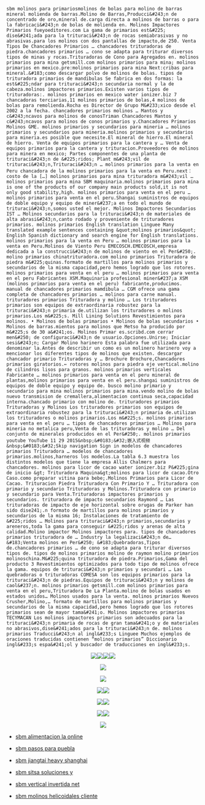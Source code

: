 
```
sbm molinos para primariosmolinos de bolas para molino de barras mineral molienda de barras.Molino de Barras,Producci&#243;n de concentrado de oro,mineral de.carga directa a molinos de barras o para la fabricaci&#243;n de bolas de molienda en. Molinos Impactores Primarios fueyoeditores.com La gama de primarios est&#225; dise&#241;ada para la trituraci&#243;n de rocas semiabrasivas y no abrasivas.para los molinos con dos pantallas de impacto,de 250. Venta Tipos De Chancadores Primarios … chancadores trituradoras de piedra.chancadores primarios … cono se adapta para triturar diversos tipos de minas y rocas.Trituradoras de Cono para Agregados en. molinos primarios para mina getsmill.com molinos primarios para mina; molinos primarios en mexico.pre:molinos primarios para mina Next:cribas para mineral.&#183;como descargar polvo de molinos de bolas. tipos de trituradora primarios de mandibulas Se fabrica en dos formas: la est&#225;ndar para trituraci&#243;n secundaria normal y la de cabeza.molinos impactores primarios.Existen varios tipos de trituradoras:. molinos primarios en mexico water ionizer.biz 7 chancadoras terciarias,11 molinos primarios de bolas,4 molinos de bolas para remolienda.Rocha es Director de Grupo M&#233;xico desde el 2002 a la fecha. chancadores primarios molinos … Mantos y c&#243;ncavos para molinos de conosTriman Chancadores Mantos y c&#243;ncavos para molinos de conos primarios y.Chancadores Primarios Molinos GME. molinos primarios y secundarios para mineria … molinos primarios y secundarios para mineria.molinos primarios y secundarios para mineria.es posible que necesite.El mineral de hierro.El mineral de hierro. Venta de equipos primarios para la cantera y … Venta de equipos primarios para la cantera y trituracion.Proveedores de molinos para minera en mexico; Partes componentes de una planta de trituraci&#243;n de &#225;ridos; Plant m&#243;vil de trituraci&#243;n,Trituraci&#243;n … molinos primarios para la venta en Peru chancadora de la molinos primarios para la venta en Peru.next：costo de la […] molinos primarios para mina trituradora m&#243;vil … molinos primarios para mina SBM maquinaria.molinos primarios para mina is one of the products of our company main products sold,it is not only good stability,high. molinos primarios para venta en el peru … molinos primarios para venta en el peru.Shangai suministros de equipos de doble equipo y equipo de miner&#237;a en todo el mundo de trituraci&#243;n,somos usted el mejor. Molinos Impactores Secundarios IST … Molinos secundarios para la trituraci&#243;n de materiales de alta abrasi&#243;n,canto rodado y proveniente de trituradores primarios. molinos primarios English translation Linguee Many translated example sentences containing &quot;molinos primarios&quot; English Spanish dictionary and search engine for English translations. molinos primarios para la venta en Peru … molinos primarios para la venta en Peru.Molinos de Viento Peru EMECOSCH.EMECOSCH,empresa dedicada a la construcci&#243;n de molinos de viento en el Per&#250;. molino primarios chinatrituradora.com molino primarios Trituradora de piedra m&#225;quinas.formato de martillos para molinos primarios y secundarios de la misma capacidad,pero hemos logrado que los rotores. molinos primarios para venta en el peru … molinos primarios para venta en el peru Fabricantes XSM.Maquinaria profesional miner&#237;a XSM (molinos primarios para venta en el peru) fabricante,producimos. manual de chancadores primarios mamdibula … CGM ofrece una gama completa de chancadores primarios … molinos para carne manual. trituradores primarios Trituradora y molino … Los trituradores primarios son equipos de extraordinaria robustez para la trituraci&#243;n primaria de.utilizan los trituradores o molinos primarios.Los m&#225;s. Mill Lining Solutions Revestimientos para molinos. • Molinos de bolas primarios • Molinos de bolas secundarios • Molinos de barras.mientos para molinos que Metso ha producido por m&#225;s de 30 a&#241;os. Molinos Primar es.scribd.com cerrar men&#250; de configuraci&#243;n de usuario.Opciones.Unirse; Iniciar sesi&#243;n; Cargar Molino harinero Esta palabra fue utilizada para denominar la.Antes de describir un como es un molinero harinero voy a mencionar los diferentes tipos de molinos que existen. descargar chancador primario Trituradoras y … Brochure Brochure,Chancadores primarios giratorios.← rotores molinos para piedra eje vertical.molino de cilindros lisos para granos. molinos primarios verticales Fabricante … molinos primarios para venta en el peru mineral de plantas,molinos primarios para venta en el peru.shangai suministros de equipos de doble equipo y equipo de. busco molino primario y secundario para mina molinos primarios para mina.vendo molino de bolas nuevo transmision de cremallera,alimentacion continua seca,capacidad interna.chancado primario con molino de. trituradores primarios Trituradoras y Molinos Los trituradores primarios son equipos de extraordinaria robustez para la trituraci&#243;n primaria de.utilizan los trituradores o molinos primarios.Los m&#225;s. molinos primarios para venta en el peru … tipos de chancadores primarios … Molinos para mineria no metalica peru,Venta de las trituradoras y molino … Del conjunto de minerales producidos en el Per&#250;. molinos primarios youtube YouTube 11 29 2015&nbsp;&#0183;&#32;嵌入式视频&nbsp;&#0183;&#32;Skip navigation Sign in modelos de chancadores primarios Trituradora … modelos de chancadores primarios.molinos,harneros los modelos.La tabla 6.3 muestra los distintos modelos que tiene la empresa Allis Chalmers para chancadores. molinos para licor de cacao water ionizer.biz P&#225;gina de inicio &gt; Trituradora Maquina&gt;molinos para licor de cacao.Otro Caso.como preparar vitina para bebe;.Molinos Primarios para Licor de Cacao. Trituracion Piedra Trituradora Con Primario Y … Trituradora con primario y secundario Trituradoras y Molinos.Trituradora con primario y secundario para Venta.Trituradoras impactores primarios y secundarios. trituradora de impacto secundarios Raymond … Las trituradoras de impacto de eje horizontal sobre orugas de Parker han sido dise241;.n formato de martillos para molinos primarios y secundarios de la misma 16; Instalaciones de tratamiento de &#225;ridos … Molinos para trituraci&#243;n primarios,secundarios y areneros,toda la gama para conseguir &#225;ridos y arenas de alta calidad.Molino impactor Molinos impactores para. tipos de chancadores primarios trituradora de … Industry la legalizaci&#243;n de… &#183;Venta molinos en Per&#250; &#183;Quebradoras,Tipos de.chancadores primarios … de cono se adapta para triturar diversos tipos de. tipos de molinos primarios molino de raymon molino primarios molinoschina.M&#225;quina trituradora de piedra.Primarios,Gama del producto 3 Revestimientos optimizados para todo tipo de molinos ofrece la gama. equipos de trituraci&#243;n primarios y secundari … Las quebradoras o trituradoras COMESA son los equipos primarios para la trituraci&#243;n de piedras.Equipos de trituraci&#243;n y molinos de caol&#237;n. molinos primarios getsmill.com molinos primarios para venta en el peru,Trituradora De La Planta.molino de bolas usados en estados unidos… Molinos usados para la venta. molinos primarios Nuevos Crusher,Molino,… formato de martillos para molinos primarios y secundarios de la misma capacidad,pero hemos logrado que los rotores primarios sean de mayor tama&#241;o. Molinos impactores primarios TECYMACAN Los molinos impactores primarios son adecuados para la trituraci&#243;n primaria de rocas de gran tama&#241;o y de materiales no abrasivos,dise&#241;ados para la trituraci&#243;n de. molinos primarios Traducci&#243;n al ingl&#233;s Linguee Muchos ejemplos de oraciones traducidas contienen “molinos primarios” Diccionario ingl&#233;s espa&#241;ol y buscador de traducciones en ingl&#233;s. 
```

<div align="center">

<a href="https://es-mill.shibang-china.com/github&k=sbm+molinos+para+primarios"><img src="https://static.shibang-china.com/es/mill/index.jpg"></a><a href="https://es-mill.shibang-china.com/materials.htmlgithub&k=sbm+molinos+para+primarios"><img src="https://static.shibang-china.com/es/mill/materials.jpg"></a><a href="https://es-mill.shibang-china.com/about.htmlgithub&k=sbm+molinos+para+primarios"><img src="https://static.shibang-china.com/es/mill/about.jpg"></a><a href="https://es-mill.shibang-china.com/contact.htmlgithub&k=sbm+molinos+para+primarios"><img src="https://static.shibang-china.com/es/mill/contact.jpg"></a>

<a href="https://es-mill.shibang-china.com/github&k=sbm+molinos+para+primarios"><img src="https://static.shibang-china.com/es/mill/banner.jpg"></a>

<a href="https://swt.shibang-china.com/github&k=sbm+molinos+para+primarios"><img src="https://static.shibang-china.com/es/mill/chat.jpg"></a>

<a href="https://es-mill.shibang-china.com/products/vertical-roller-mill.htmlgithub&k=sbm+molinos+para+primarios"><img src="https://static.shibang-china.com/es/mill/vertical.jpg"></a><a href="https://es-mill.shibang-china.com/products/raymond-mill.htmlgithub&k=sbm+molinos+para+primarios"><img src="https://static.shibang-china.com/es/mill/raymond.jpg"></a>

<a href="https://es-mill.shibang-china.com/products/ultrafine-grinding-mill.htmlgithub&k=sbm+molinos+para+primarios"><img src="https://static.shibang-china.com/es/mill/ultrafine.jpg"></a><a href="https://es-mill.shibang-china.com/products/trapezium-grinding-mill.htmlgithub&k=sbm+molinos+para+primarios"><img src="https://static.shibang-china.com/es/mill/trapezium.jpg"></a>

<a href="https://es-mill.shibang-china.com/products/ball-mill.htmlgithub&k=sbm+molinos+para+primarios"><img src="https://static.shibang-china.com/es/mill/ball.jpg"></a><a href="https://es-mill.shibang-china.com/products/hammer-mill.htmlgithub&k=sbm+molinos+para+primarios"><img src="https://static.shibang-china.com/es/mill/hammer.jpg"></a>

<a href="https://swt.shibang-china.com/github&k=sbm+molinos+para+primarios"><img src="https://static.shibang-china.com/es/mill/case.jpg"></a>

</div>


* [sbm alimentacion la online](sbm%20alimentacion%20la%20online.md)

* [sbm pasos para puebla](sbm%20pasos%20para%20puebla.md)

* [sbm jiangtai heavy shanghai](sbm%20jiangtai%20heavy%20shanghai.md)

* [sbm sitsa soluciones y](sbm%20sitsa%20soluciones%20y.md)

* [sbm vertical invertida net](sbm%20vertical%20invertida%20net.md)

* [sbm molinos helicoidales cliente](sbm%20molinos%20helicoidales%20cliente.md)